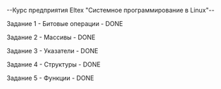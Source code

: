 --Курс предприятия Eltex "Системное программирование в Linux"--

Задание 1 - Битовые операции - DONE

Задание 2 - Массивы - DONE

Задание 3 - Указатели - DONE

Задание 4 - Структуры - DONE

Задание 5 - Функции - DONE
